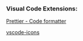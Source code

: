 ### Visual Code Extensions:
[Prettier - Code formatter](https://marketplace.visualstudio.com/items?itemName=esbenp.prettier-vscode)

[vscode-icons](https://marketplace.visualstudio.com/items?itemName=robertohuertasm.vscode-icons)
